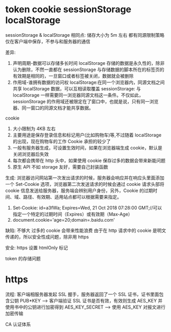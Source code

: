 # token cookie sessionStorage localStorage

sessionStorage & localStorage
相同点:
储存大小为 5m 左右
都有同源限制策略
仅在客户端中保存，不参与和服务器的通信

差异:

1. 声明周期-数据可以存储多长时间
   localStorage 存储的数据是永久性的，除非认为删除，不然一直都在
   sessionStorage 与存储数据的脚本所在的标签页的有效期是相同的，一旦窗口或者标签被关闭，数据就会被删除
2. 作用域-谁拥有数据的访问权
   localStorage:在同一个浏览器内，同源文档之间共享 localStorage 数据，可以互相读取覆盖
   sessionStorage: 与 localStorage 一样需要同一浏览器同源文档这一条件。不仅如此，sessionStorage 的作用域还被限定在了窗口中，也就是说，只有同一浏览器、同一窗口的同源文档才能共享数据。

cookie

1. 大小限制为 4KB 左右
2. 主要用途是保存登录信息和标记用户(比如购物车)等,不过随着 localStorage 的出现，现在购物车的工作 Cookie 承担的较少了
3. 一般有服务器生成，可设置生效时间，如果在浏览器端生成 cookie，默认是关闭浏览器后失效
4. 每次都会携带在 http 头中，如果使用 cookie 保存过多的数据会带来新能问题
5. 原生 API 不如 storage 友好，需要自己封装函数

生成: 浏览器访问网站第一次发出请求的时候，服务器会响应并在响应头里面添加一个 Set-Cookie 选项，浏览器第二次发送请求的时候会通过 cookie 请求头部将 cookie 信息发送给服务器，服务端会辨别用户身份，另外，Cookie 的过期时间、域、路径、有效期、适用站点都可以根据需要来指定。

1. Set-Cookie: id=a3fWa; Expires=Wed, 21 Oct 2018 07:28:00 GMT;//可以指定一个特定的过期时间（Expires）或有效期（Max-Age）
2. document.cookie='age=20;domain=.baidu.com'

缺陷:
不够大
过多的 cookie 会带来性能浪费
由于在 http 请求中的 cookie 是明文传递的，所以安全性成问题，除非用 https

安全:
https
设置 htmlOnly 标记

token 的存储问题

# https

流程: 客户端相服务器发起 SSL 握手，服务器返回了一个 SSL 证书，证书里面包含公钥 PUB\*KEY --> 客户端验证 SSL 证书是否有效，有效则生成 AES_KEY 并使用书中的公钥进行加密得到 AES_KEY_SECRET --> 使用 AES_KEY 对报文进行加密传输

CA 认证体系
